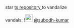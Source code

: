 star 
<a href="https://github.com/avi-amalanshu/avi-amalanshu/">
    ts repository
</a> 
to vandalize

vandals: <!-- manual --> !<img src="https://avatars.githubusercontent.com/u/8667064" alt="subodh-kumar" width="24"/> [@subodh-kumar](https://github.com/subodh-kumar)
